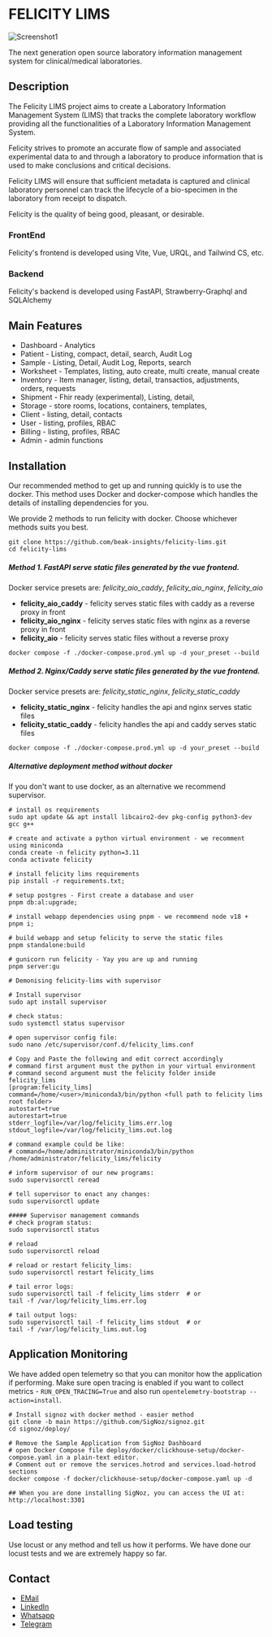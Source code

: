 # FELICITY LIMS

![Screenshot1](https://user-images.githubusercontent.com/17094364/137630249-b84e5b1c-f525-4b0a-8d1e-1e2820910a5f.png)

The next generation open source laboratory information management system for clinical/medical laboratories.

## Description

The Felicity LIMS project aims to create a Laboratory Information Management System (LIMS) that tracks the complete
laboratory workflow providing all the functionalities of a Laboratory Information Management System.

Felicity strives to promote an accurate flow of sample and associated experimental data to and through a laboratory to
produce information that is used to make conclusions and critical decisions.

Felicity LIMS will ensure that sufficient metadata is captured and clinical laboratory personnel can track the lifecycle
of a bio-specimen in the laboratory from receipt to dispatch.

Felicity is the quality of being good, pleasant, or desirable.

### FrontEnd

Felicity's frontend is developed using Vite, Vue, URQL, and Tailwind CS, etc.

### Backend

Felicity's backend is developed using FastAPI, Strawberry-Graphql and SQLAlchemy

## Main Features

- Dashboard - Analytics
- Patient - Listing, compact, detail, search, Audit Log
- Sample - Listing, Detail, Audit Log, Reports, search
- Worksheet - Templates, listing, auto create, multi create, manual create
- Inventory - Item manager, listing, detail, transactios, adjustments, orders, requests
- Shipment - Fhir ready (experimental), Listing, detail,
- Storage - store rooms, locations, containers, templates,
- Client - listing, detail, contacts
- User - listing, profiles, RBAC
- Billing - listing, profiles, RBAC
- Admin - admin functions

## Installation

Our recommended method to get up and running quickly is to use the docker.
This method uses Docker and docker-compose which handles the details of installing dependencies for you.

We provide 2 methods to run felicity with docker. Choose whichever methods suits you best.

```shell
git clone https://github.com/beak-insights/felicity-lims.git
cd felicity-lims
```

##### Method 1. FastAPI serve static files generated by the vue frontend.

Docker service presets are: *felicity_aio_caddy*, *felicity_aio_nginx*, *felicity_aio*

- **felicity_aio_caddy** - felicity serves static files with caddy as a reverse proxy in front
- **felicity_aio_nginx** - felicity serves static files with nginx as a reverse proxy in front
- **felicity_aio** - felicity serves static files without a reverse proxy

```commandline
docker compose -f ./docker-compose.prod.yml up -d your_preset --build
```

##### Method 2. Nginx/Caddy serve static files generated by the vue frontend.

Docker service presets are: *felicity_static_nginx*, *felicity_static_caddy*

- **felicity_static_nginx** - felicity handles the api and nginx serves static files
- **felicity_static_caddy** - felicity handles the api and caddy serves static files

```commandline
docker compose -f ./docker-compose.prod.yml up -d your_preset --build
```

##### Alternative deployment method without docker

If you don't want to use docker, as an alternative we recommend supervisor.

```shell
# install os requirements
sudo apt update && apt install libcairo2-dev pkg-config python3-dev gcc g++

# create and activate a python virtual environment - we recomment using miniconda
conda create -n felicity python=3.11
conda activate felicity

# install felicity lims requirements
pip install -r requirements.txt;

# setup postgres - First create a database and user 
pnpm db:al:upgrade;

# install webapp dependencies using pnpm - we recommend node v18 +
pnpm i;

# build webapp and setup felicity to serve the static files
pnpm standalone:build

# gunicorn run felicity - Yay you are up and running
pnpm server:gu

# Demonising felicity-lims with supervisor

# Install supervisor
sudo apt install supervisor
    
# check status:
sudo systemctl status supervisor
    
# open supervisor config file:
sudo nano /etc/supervisor/conf.d/felicity_lims.conf
    
# Copy and Paste the following and edit correct accordingly
# command first argument must the python in your virtual environment
# command second argument must the felicity folder inside felicity_lims
[program:felicity_lims]
command=/home/<user>/miniconda3/bin/python <full path to felicity lims root folder>
autostart=true
autorestart=true
stderr_logfile=/var/log/felicity_lims.err.log
stdout_logfile=/var/log/felicity_lims.out.log

# command example could be like:
# command=/home/administrator/miniconda3/bin/python /home/administrator/felicity_lims/felicity

# inform supervisor of our new programs:
sudo supervisorctl reread
    
# tell supervisor to enact any changes:
sudo supervisorctl update
     
##### Supervisor management commands
# check program status:
sudo supervisorctl status
    
# reload 
sudo supervisorctl reload

# reload or restart felicity_lims:
sudo supervisorctl restart felicity_lims

# tail error logs:
sudo supervisorctl tail -f felicity_lims stderr  # or
tail -f /var/log/felicity_lims.err.log
    
# tail output logs:
sudo supervisorctl tail -f felicity_lims stdout  # or
tail -f /var/log/felicity_lims.out.log
```

## Application Monitoring

We have added open telemetry so that you can monitor how the application if performing. Make sure open tracing is
enabled if you want to collect metrics - `RUN_OPEN_TRACING=True` and also
run `opentelemetry-bootstrap --action=install`.

```shell
# Install signoz with docker method - easier method
git clone -b main https://github.com/SigNoz/signoz.git
cd signoz/deploy/

# Remove the Sample Application from SigNoz Dashboard
# open Docker Compose file deploy/docker/clickhouse-setup/docker-compose.yaml in a plain-text editor.
# Comment out or remove the services.hotrod and services.load-hotrod sections
docker compose -f docker/clickhouse-setup/docker-compose.yaml up -d

## When you are done installing SigNoz, you can access the UI at: http://localhost:3301
```

## Load testing

Use locust or any method and tell us how it performs. We have done our locust tests and we are extremely happy so far.

## Contact

- [EMail](mailto:aurthurmusendame@gmail.com?subject=[GitHub]%20Felicity%20Lims%20Enquiry)
- [LinkedIn](https://www.linkedin.com/in/aurthurmusendame)
- [Whatsapp](https://api.WhatsApp.com/send?phone=263776406399)
- [Telegram](https://www.t.me/aurthurm)
